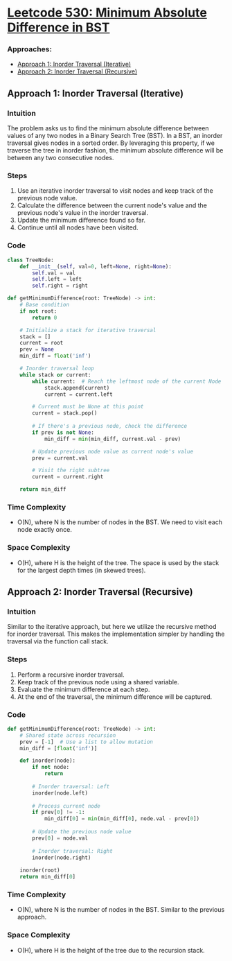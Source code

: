 # [Leetcode 530: Minimum Absolute Difference in BST](https://leetcode.com/problems/minimum-absolute-difference-in-bst/)

### Approaches:
- [Approach 1: Inorder Traversal (Iterative)](#approach-1-inorder-traversal-iterative)
- [Approach 2: Inorder Traversal (Recursive)](#approach-2-inorder-traversal-recursive)

## Approach 1: Inorder Traversal (Iterative)

### Intuition
The problem asks us to find the minimum absolute difference between values of any two nodes in a Binary Search Tree (BST). In a BST, an inorder traversal gives nodes in a sorted order. By leveraging this property, if we traverse the tree in inorder fashion, the minimum absolute difference will be between any two consecutive nodes.

### Steps
1. Use an iterative inorder traversal to visit nodes and keep track of the previous node value.
2. Calculate the difference between the current node's value and the previous node's value in the inorder traversal.
3. Update the minimum difference found so far.
4. Continue until all nodes have been visited.

### Code

```python
class TreeNode:
    def __init__(self, val=0, left=None, right=None):
        self.val = val
        self.left = left
        self.right = right

def getMinimumDifference(root: TreeNode) -> int:
    # Base condition
    if not root:
        return 0

    # Initialize a stack for iterative traversal
    stack = []
    current = root
    prev = None
    min_diff = float('inf')

    # Inorder traversal loop
    while stack or current:
        while current:  # Reach the leftmost node of the current Node
            stack.append(current)
            current = current.left

        # Current must be None at this point
        current = stack.pop()
        
        # If there's a previous node, check the difference
        if prev is not None:
            min_diff = min(min_diff, current.val - prev)

        # Update previous node value as current node's value
        prev = current.val

        # Visit the right subtree
        current = current.right

    return min_diff
```

### Time Complexity
- O(N), where N is the number of nodes in the BST. We need to visit each node exactly once.

### Space Complexity
- O(H), where H is the height of the tree. The space is used by the stack for the largest depth times (in skewed trees).

## Approach 2: Inorder Traversal (Recursive)

### Intuition
Similar to the iterative approach, but here we utilize the recursive method for inorder traversal. This makes the implementation simpler by handling the traversal via the function call stack.

### Steps
1. Perform a recursive inorder traversal.
2. Keep track of the previous node using a shared variable.
3. Evaluate the minimum difference at each step.
4. At the end of the traversal, the minimum difference will be captured.

### Code

```python
def getMinimumDifference(root: TreeNode) -> int:
    # Shared state across recursion
    prev = [-1]  # Use a list to allow mutation
    min_diff = [float('inf')]

    def inorder(node):
        if not node:
            return
            
        # Inorder traversal: Left
        inorder(node.left)
        
        # Process current node
        if prev[0] != -1:
            min_diff[0] = min(min_diff[0], node.val - prev[0])
            
        # Update the previous node value
        prev[0] = node.val
        
        # Inorder traversal: Right
        inorder(node.right)
        
    inorder(root)
    return min_diff[0]
```

### Time Complexity
- O(N), where N is the number of nodes in the BST. Similar to the previous approach.

### Space Complexity
- O(H), where H is the height of the tree due to the recursion stack.

